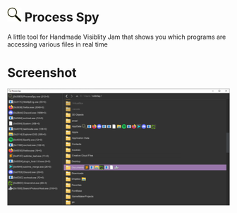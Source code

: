 # ![Icon](/data/Resources/icon32.png) Process Spy
A little tool for Handmade Visiblity Jam that shows you which programs are accessing various files in real time 

# Screenshot
![Icon](/screenshots/screenshot2.png)